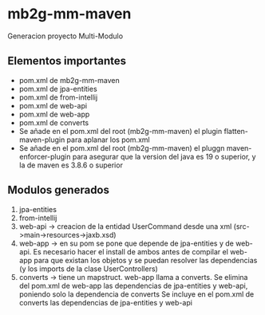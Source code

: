 # mb2g-mm-maven
Generacion proyecto Multi-Modulo

## Elementos importantes
- pom.xml de mb2g-mm-maven
- pom.xml de jpa-entities
- pom.xml de from-intellij
- pom.xml de web-api
- pom.xml de web-app
- pom.xml de converts
- Se añade en el pom.xml del root (mb2g-mm-maven) el plugin flatten-maven-plugin para aplanar los pom.xml
- Se añade en el pom.xml del root (mb2g-mm-maven) el pluggn maven-enforcer-plugin para asegurar que la version
  del java es 19 o superior, y la de maven es 3.8.6 o superior

## Modulos generados
1. jpa-entities
2. from-intellij
3. web-api -> creacion de la entidad UserCommand desde una xml (src->main->resources->jaxb.xsd)
4. web-app -> en su pom se pone que depende de jpa-entities y de web-api. Es necesario hacer el install de ambos antes de compilar el web-app para
   que existan los objetos y se puedan resolver las dependencias (y los imports de la clase UserControllers)
5. converts -> tiene un mapstruct. web-app llama a converts. 
   Se elimina del pom.xml de web-app las dependencias de jpa-entities y web-api, poniendo solo la dependencia de converts
   Se incluye en el pom.xml de converts las dependencias de jpa-entities y web-api
